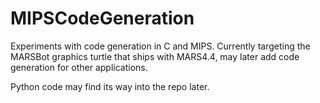 MIPSCodeGeneration
==================

Experiments with code generation in C and MIPS. Currently targeting the MARSBot graphics turtle that ships with MARS4.4, may later add code generation for other applications.

Python code may find its way into the repo later.
